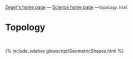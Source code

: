[Zeger's home page](https://www.hendrikse.name/) &mdash; [Science home page](https://www.hendrikse.name/science/) &mdash;`topology.html` 

# Topology
<div class="header_line"><br/></div>

{% include_relative glowscript/GeometricShapes.html %}
